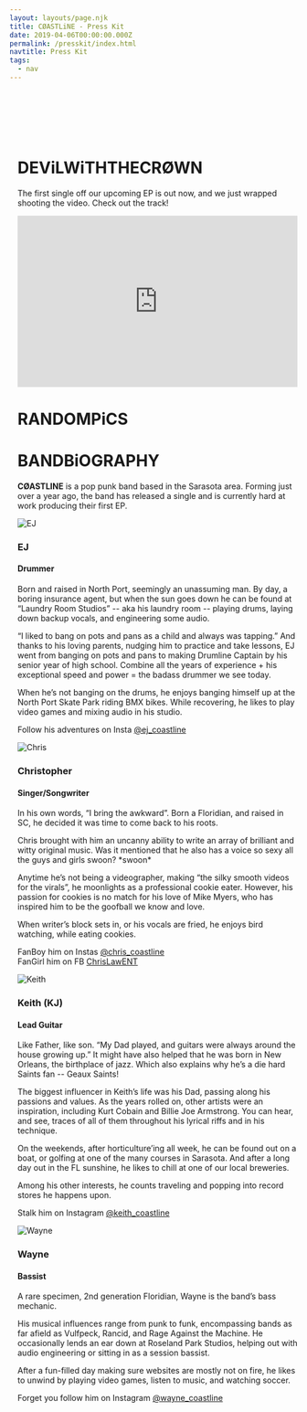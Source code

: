 ```yaml
---
layout: layouts/page.njk
title: CØASTLiNE - Press Kit
date: 2019-04-06T00:00:00.000Z
permalink: /presskit/index.html
navtitle: Press Kit
tags:
  - nav
---
```


<link href="/css/nanogallery2.min.css" rel="stylesheet" type="text/css">

<style>
.nGY2 .nGY2GThumbnail {
  background-color: transparent;
}

.nGY2 .nGY2GThumbnailImage {
    border: 7px solid #222;
}
</style>

<div id="content-wrapper" style="padding-left: 1em; padding-top: 80px">
  <div>
    <h1 class="aileronultralight">DEViL&#8203;<b>WiTH&#8203;</b>THE&#8203;<b>CRØWN</b></h1>
    <p class="lato">
      The first single off our upcoming EP is out now, and we just wrapped shooting the video. Check out the track!
    </p>
    <div id="musicplayer">
      <iframe height="300" width="100%" src="https://play.soundsgood.co/embed/5b82bd372494bee13b6bc86d?color=#67a58c&hideCurator=1" frameborder="0" webkitallowfullscreen mozallowfullscreen allowfullscreen allow="autoplay; encrypted-media" allowtransparency="true"></iframe>
    </div>
  </div>
    <!-- Gallery -->
  <h1 class="aileronultralight">RANDOM&#8203;<b>PiCS</b></h1>
<div ID="band_gallery" data-nanogallery2='{ 
    "itemsBaseURL": "/img/bandpics_gallery/",
    "thumbnailWidth": "auto",
    "thumbnailLabel": {
        "display": "false"},
    "thumbnailBorderVertical": 4,
    "thumbnailBorderHorizontal": 4,
    "colorScheme": {
      "thumbnail": {
        "background": "rgba(255,255,255,1)",
        "borderColor": "rgba(0,0,0,1)"
      }
    },
    "viewerToolbar":   {
       "standard": ""
    },
    "thumbnailDisplayTransition": "scaleUp_.5_easeOutCirc",
    "thumbnailDisplayTransitionDuration": 500,  
    "thumbnailDisplayInterval": 50,
    "thumbnailHoverEffect2": "scale120|labelAppear75",
    "galleryDisplayMode": "pagination",
    "gallerySorting": "random",
    "galleryMaxRows": 2,
    "galleryLastRowFull": true,
    "thumbnailAlignment": "center",
    "thumbnailGutterWidth": 4,
    "thumbnailGutterHeight": 4
  }'>
<a href="bandpics_np_239prsf_-119.jpg" data-ngthumb="bandpics_np_239prsf_-119t.jpg" data-ngdesc="Coastline Band Photo"></a>
<a href="bandpics_np_239prsf_-121.jpg" data-ngthumb="bandpics_np_239prsf_-121t.jpg" data-ngdesc="Coastline Band Photo"></a>
<a href="bandpics_np_239prsf_-132.jpg" data-ngthumb="bandpics_np_239prsf_-132t.jpg" data-ngdesc="Coastline Band Photo"></a>
<a href="bandpics_np_239prsf_-135.jpg" data-ngthumb="bandpics_np_239prsf_-135t.jpg" data-ngdesc="Coastline Band Photo"></a>
<a href="bandpics_np_239prsf_-141.jpg" data-ngthumb="bandpics_np_239prsf_-141t.jpg" data-ngdesc="Coastline Band Photo"></a>
<a href="bandpics_np_cl_20180817_bp-106.jpg" data-ngthumb="bandpics_np_cl_20180817_bp-106t.jpg" data-ngdesc="Coastline Band Photo"></a>
<a href="bandpics_np_cl_20180817_bp-110.jpg" data-ngthumb="bandpics_np_cl_20180817_bp-110t.jpg" data-ngdesc="Coastline Band Photo"></a>
<a href="bandpics_np_cl_20180817_bp-117.jpg" data-ngthumb="bandpics_np_cl_20180817_bp-117t.jpg" data-ngdesc="Coastline Band Photo"></a>
<a href="bandpics_np_cl_20180826_dwc-133.jpg" data-ngthumb="bandpics_np_cl_20180826_dwc-133t.jpg" data-ngdesc="Coastline Band Photo"></a>
<a href="bandpics_np_cl_20180831_ep-104.jpg" data-ngthumb="bandpics_np_cl_20180831_ep-104t.jpg" data-ngdesc="Coastline Band Photo"></a>
<a href="bandpics_np_cl_20180831_ep-108.jpg" data-ngthumb="bandpics_np_cl_20180831_ep-108t.jpg" data-ngdesc="Coastline Band Photo"></a>
<a href="bandpics_np_cl_20180831_ep-120.jpg" data-ngthumb="bandpics_np_cl_20180831_ep-120t.jpg" data-ngdesc="Coastline Band Photo"></a>
<a href="bandpics_np_cl_20180831_ep-133.jpg" data-ngthumb="bandpics_np_cl_20180831_ep-133t.jpg" data-ngdesc="Coastline Band Photo"></a>
<a href="bandpics_np_cl_dwc-118.jpg" data-ngthumb="bandpics_np_cl_dwc-118t.jpg" data-ngdesc="Coastline Band Photo"></a>
<a href="bandpics_np_cl_dwc-126.jpg" data-ngthumb="bandpics_np_cl_dwc-126t.jpg" data-ngdesc="Coastline Band Photo"></a>
<a href="bandpics_np_cl_dwc-138.jpg" data-ngthumb="bandpics_np_cl_dwc-138t.jpg" data-ngdesc="Coastline Band Photo"></a>
<a href="bandpics_np_cl_dwc-149.jpg" data-ngthumb="bandpics_np_cl_dwc-149t.jpg" data-ngdesc="Coastline Band Photo"></a>
<a href="bandpics_np_cl_dwc-153.jpg" data-ngthumb="bandpics_np_cl_dwc-153t.jpg" data-ngdesc="Coastline Band Photo"></a>
<a href="bandpics_np_cl_dwc-178.jpg" data-ngthumb="bandpics_np_cl_dwc-178t.jpg" data-ngdesc="Coastline Band Photo"></a>
<a href="bandpics_np_cl_dwc-188.jpg" data-ngthumb="bandpics_np_cl_dwc-188t.jpg" data-ngdesc="Coastline Band Photo"></a>
<a href="bandpics_np_cl_dwtc-110.jpg" data-ngthumb="bandpics_np_cl_dwtc-110t.jpg" data-ngdesc="Coastline Band Photo"></a>
<a href="bandpics_np_cl_dwtc-118.jpg" data-ngthumb="bandpics_np_cl_dwtc-118t.jpg" data-ngdesc="Coastline Band Photo"></a>
<a href="bandpics_np_cl_dwtc-133.jpg" data-ngthumb="bandpics_np_cl_dwtc-133t.jpg" data-ngdesc="Coastline Band Photo"></a>
<a href="bandpics_np_cl_dwtc-142.jpg" data-ngthumb="bandpics_np_cl_dwtc-142t.jpg" data-ngdesc="Coastline Band Photo"></a>
<a href="bandpics_np_cl_dwtc-162.jpg" data-ngthumb="bandpics_np_cl_dwtc-162t.jpg" data-ngdesc="Coastline Band Photo"></a>
<a href="bandpics_np_cl-100.jpg" data-ngthumb="bandpics_np_cl-100t.jpg" data-ngdesc="Coastline Band Photo"></a>
<a href="bandpics_np_cl-102.jpg" data-ngthumb="bandpics_np_cl-102t.jpg" data-ngdesc="Coastline Band Photo"></a>
<a href="bandpics_np_cl-127.jpg" data-ngthumb="bandpics_np_cl-127t.jpg" data-ngdesc="Coastline Band Photo"></a>
<a href="bandpics_np_clbp_20180614-110.jpg" data-ngthumb="bandpics_np_clbp_20180614-110t.jpg" data-ngdesc="Coastline Band Photo"></a>
<a href="bandpics_np_clbp_20180614-115.jpg" data-ngthumb="bandpics_np_clbp_20180614-115t.jpg" data-ngdesc="Coastline Band Photo"></a>
<a href="bandpics_np_clbp_20180614-122.jpg" data-ngthumb="bandpics_np_clbp_20180614-122t.jpg" data-ngdesc="Coastline Band Photo"></a>
<a href="bandpics_np_clbp_20180614-127.jpg" data-ngthumb="bandpics_np_clbp_20180614-127t.jpg" data-ngdesc="Coastline Band Photo"></a>
<a href="bandpics_np_clbp_20180614-130.jpg" data-ngthumb="bandpics_np_clbp_20180614-130t.jpg" data-ngdesc="Coastline Band Photo"></a>
<a href="bandpics_np_clbp_20180614-139.jpg" data-ngthumb="bandpics_np_clbp_20180614-139t.jpg" data-ngdesc="Coastline Band Photo"></a>
</div>

  <div>
    <h1 class="aileronultralight">BAND&#8203;<b>BiOGRAPHY</b></h1>
    <p class="lato">
      <b>CØASTLINE</b> is a pop punk band based in the Sarasota area. Forming just over a year ago,
      the band has released a single and is currently hard at work producing their first EP.
    </p>
  </div>
  <!-- Band Member Bios -->
  <div class="container">
    <div class="row">
      <div class="col-6 col-md-4">
        <img src="{{ '/img/ej_poster.jpg' | url }}" class="img-fluid" alt="EJ">
      </div>
      <div class="col-md-8">
        <h3>EJ</h3>
        <h4>Drummer</h4>
        <p class="lato">
          Born and raised in North Port, seemingly an unassuming man. By day, a boring insurance agent, but when the sun goes down he can be found at “Laundry Room Studios” -- aka his laundry room -- playing drums, laying down backup vocals, and engineering some audio.
        </p>
        <p class="lato">
          “I liked to bang on pots and pans as a child and always was tapping.” And thanks to his loving parents, nudging him to practice and take lessons, EJ went from banging on pots and pans to making Drumline Captain by his senior year of high school. Combine all the years of experience + his exceptional speed and power = the badass drummer we see today. 
        </p>
        <p class="lato">
          When he’s not banging on the drums, he enjoys banging himself up at the North Port Skate Park riding BMX bikes. While recovering, he likes to play video games and mixing audio in his studio.
        </p>
        <p>Follow his adventures on Insta <a href="https://www.instagram.com/ej_coastline/" target="_blank">@ej_coastline</a></p>
      </div>
    </div>
    <div class="row">
      <div class="col-6 col-md-4 order-md-last">
        <img src="{{ '/img/chris_poster.jpg' | url }}" class="img-fluid" alt="Chris">
      </div>
      <div class="col-md-8 text-md-right">
        <h3>Christopher</h3>
        <h4>Singer/Songwriter</h4>
        <p class="lato">
          In his own words, “I bring the awkward”. Born a Floridian, and raised in SC, he decided it was time to come back to his roots. 
        </p>
        <p class="lato">
          Chris brought with him an uncanny ability to write an array of brilliant and witty original music. Was it mentioned that he also has a voice so sexy all the guys and girls swoon? *swoon*
        </p>
        <p class="lato">
          Anytime he’s not being a videographer, making “the silky smooth videos for the virals”, he moonlights as a professional cookie eater. However, his passion for cookies is no match for his love of Mike Myers, who has inspired him to be the goofball we know and love.
        </p>
        <p class="lato">
          When writer’s block sets in, or his vocals are fried, he enjoys bird watching, while eating cookies.
        </p>
        <p class="lato">
          FanBoy him on Instas <a href="https://www.instagram.com/chris_coastline/" target="_blank">@chris_coastline</a><br>
          FanGirl him on FB <a href="http://www.facebook.com/ChrisLawENT" target="_blank">ChrisLawENT</a><br>
        </p>
      </div>
    </div>
    <div class="row">
      <div class="col-6 col-md-4">
        <img src="{{ '/img/keith_poster.jpg' | url }}" class="img-fluid" alt="Keith">
      </div>
      <div class="col-md-8">
        <h3>Keith (KJ)</h3>
        <h4>Lead Guitar</h4>
        <p class="lato">
          Like Father, like son. “My Dad played, and guitars were always around the house growing up.” It might have also helped that he was born in New Orleans, the birthplace of jazz. Which also explains why he’s a die hard Saints fan -- Geaux Saints!     
        </p>
        <p class="lato">
          The biggest influencer in Keith’s life was his Dad, passing along his passions and values. As the years rolled on, other artists were an inspiration, including Kurt Cobain and Billie Joe Armstrong. You can hear, and see, traces of all of them throughout his lyrical riffs and in his technique. 
        </p>
        <p class="lato">
          On the weekends, after horticulture’ing all week, he can be found out on a boat, or golfing at one of the many courses in Sarasota. And after a long day out in the FL sunshine, he likes to chill at one of our local breweries.         
        </p>
        <p class="lato">
          Among his other interests, he counts traveling and popping into record stores he happens upon. 
        </p>
        <p class="lato">
          Stalk him on Instagram <a href="https://www.instagram.com/keith_coastline/" target="_blank">@keith_coastline</a>
        </p>
      </div>
    </div>
    <div class="row">
      <div class="col-6 col-md-4 order-md-last">
        <img src="{{ '/img/wayne_poster.jpg' | url }}" class="img-fluid" alt="Wayne">
      </div>
      <div class="col-md-8 text-md-right">
        <h3>Wayne</h3>
        <h4>Bassist</h4>
        <p class="lato">
          A rare specimen, 2nd generation Floridian, Wayne is the band’s bass mechanic.
        </p>
        <p class="lato">
          His musical influences range from punk to funk, encompassing bands as far afield as Vulfpeck, Rancid, and Rage Against the Machine. He occasionally lends an ear down at Roseland Park Studios, helping out with audio engineering or sitting in as a session bassist.
        </p>
        <p class="lato">
          After a fun-filled day making sure websites are mostly not on fire, he likes to unwind by playing video games, listen to music, and watching soccer.
        </p>
        <p class="lato">
          Forget you follow him on Instagram <a href="https://www.instagram.com/wayne_coastline/" target="_blank">@wayne_coastline</a>
        </p>
      </div>
    </div>
  </div>
</div>
<script type="text/javascript" src="/js/jquery.nanogallery2.min.js"></script>
